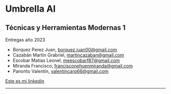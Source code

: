 # Umbrella AI
## Técnicas y Herramientas Modernas 1
Entregas año 2023
* Borquez Perez Juan, <borquez.juan00@gmail.com>
* Cazabán Martin Grabriel, <martincazaban@gmail.com>
* Escobar Matías Leonel, <meescobarf87@gmail.com>
* Miranda Francisco, <francisconehuenmiranda@gmail.com>
* Panonto Valentin, <valentincarp66@gmail.com>


[Este es mi linkedin](https://www.youtube.com/watch?v=8EQRGf9GQPU)
<hr>
